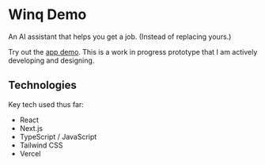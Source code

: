 # Winq Demo

An AI assistant that helps you get a job. (Instead of replacing yours.)

Try out the [app demo](https://www.winq.dev/). This is a work in progress prototype that I am actively developing and designing.

## Technologies

Key tech used thus far:

- React
- Next.js
- TypeScript / JavaScript
- Tailwind CSS
- Vercel
